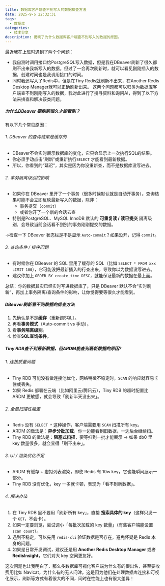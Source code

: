 ```yaml
---
title: 数据库客户端查不到写入的数据排查方法
date: 2025-9-6 22:32:31
tags:
  - 数据库
categories:
  - 技术分享
description: 揭晓了为什么数据库客户端查不到写入的数据的原因。
---
```


最近我在上班时遇到了两个个问题：
- 我自测时调用接口给PostgreSQL写入数据，但是我在DBeaver刷新了很久都刷不出来我新写入的数据。但过了一会再次刷新时，就可以看见刚刚插入的数据，创建时间也是我调用接口的时间。
- 同时我还写入了Redis中，但是在Tiny Redis就刷新不出来，在Another Redis Desktop Manager就可以正确刷新出来。
这两个问题都可以归类为数据库客户端查不到刚刚写入的数据，我对此进行了搜寻资料和询问AI，得到了以下方法来排查和解决该类问题。

##### 为什么DBeaver 要刷新很久才能看到？

有以下几个常见原因：

###### 1. DBeaver 的查询结果是缓存的
- DBeaver不会实时展示数据库的变化，它只会显示上一次执行SQL的结果。
- 你必须手动点击“刷新”或重新执行`SELECT` 才能看到最新数据。
- 所以，你看到的“延迟”，其实是因为你没重新查，而不是数据库没写进去。

###### 2. 事务隔离级别的影响
- 如果你在 DBeaver 里开了一个事务（很多时候默认就是自动开事务），查询结果可能不会立即反映最新写入的数据，除非：
	- 事务提交（`commit`）
	- 或者你开了一个新的会话去查
- 特别是PostgreSQL、MySQL InnoDB 默认的 **可重复读 / 读已提交** 隔离级别，会导致当前会话看不到别的事务刚刚提交的数据。

→检查一下 DBeaver 状态栏是不是显示 `Auto-commit`？如果没开，记得 `commit`。

###### 3. 查询条件 / 排序问题
- 有时候你在 DBeaver 的 SQL 里用了缓存的 SQL（比如 `SELECT * FROM xxx LIMIT 100`），它可能没把最新插入的行查出来，导致你以为数据没写进去。
- 建议你加上 `ORDER BY create_time DESC`，就能保证最新的数据在最上面。

总结：你的数据其实已经实时写进数据库了，只是 DBeaver 默认不会“实时刷新”，再加上事务隔离/查询条件的影响，让你觉得要等很久才能看到。

##### DBeaver刷新看不到数据的排查方法

1. 先确认是不是**缓存**（重新跑SQL）。
2. 再看**事务模式**（Auto-commit vs 手动）。
3. 看**事务隔离级别**。
4. 检查**SQL查询条件**。


##### Tiny RDB查不到最新数据，但ARDM能查到最新数据的原因?

###### 1. 连接质量问题
- Tiny RDB 可能没有做连接池优化，网络稍微不稳定时，`SCAN` 的响应就容易卡住或丢失。
- 如果 Redis 部署在云端（比如阿里云/腾讯云），Tiny RDB 的超时配置比 ARDM 更敏感，就会导致「刷新半天没出来」。

###### 2. 全量扫描性能差
- Redis 没有 `SELECT *` 这种操作，客户端需要用 `SCAN` 扫描所有 key。
- ARDM 的做法是：**异步分批加载**，你一边能看到旧数据，一边后台继续扫。
- Tiny RDB 的做法是：**阻塞式扫描**，要等扫到一批才能展示 → 如果 db0 里 key 数量很多，就会显得「刷不出来」。

###### 3. UI / 渲染优化不足
- ARDM 有缓存 + 虚拟列表渲染，即使 Redis 有 10w key，它也能瞬间展示一部分。
- Tiny RDB 没有优化，key 一多就卡顿，表现为「看不到新数据」。

###### 4. 解决办法
1. 在 Tiny RDB 里不要用「刷新所有 key」，直接 **搜索具体的 key**（这样只发一个 `GET`，不会卡）。
2. 如果一定要浏览，尝试调小「每批次加载的 key 数量」（有些客户端能设置 `scan count`）。
3. 遇到不稳定，可以先用 `redis-cli` 验证数据是否存在，避免怀疑是 Redis 本身的问题。
4. 如果是日常开发调试，建议还是用 **Another Redis Desktop Manager** 或者 **RedisInsight**，它们对大 key 空间更友好。


这次问题也让我明白了，那么多数据库可视化客户端为什么有的很出名，甚至要收费用比如 Navicat，为什么有的无人问津。这是因为他们在处理数据库连接和可视化展示，刷新等方式有着很大的不同，同时在性能上也有很大差异！
